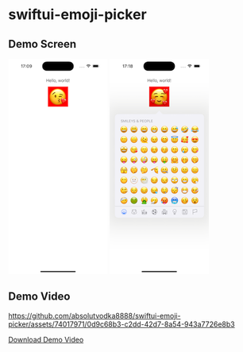 # swiftui-emoji-picker

## Demo Screen

![Demo Image](./images/image1.png)
![Demo Image](./images/image2.png)


## Demo Video

https://github.com/absolutvodka8888/swiftui-emoji-picker/assets/74017971/0d9c68b3-c2dd-42d7-8a54-943a7726e8b3

[Download Demo Video](./videos/demo_video.mov)

